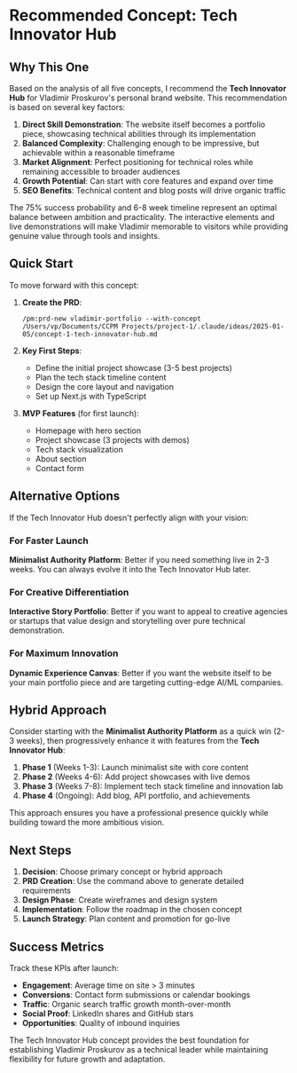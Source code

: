# Recommended Concept: Tech Innovator Hub

## Why This One

Based on the analysis of all five concepts, I recommend the **Tech Innovator Hub** for Vladimir Proskurov's personal brand website. This recommendation is based on several key factors:

1. **Direct Skill Demonstration**: The website itself becomes a portfolio piece, showcasing technical abilities through its implementation
2. **Balanced Complexity**: Challenging enough to be impressive, but achievable within a reasonable timeframe
3. **Market Alignment**: Perfect positioning for technical roles while remaining accessible to broader audiences
4. **Growth Potential**: Can start with core features and expand over time
5. **SEO Benefits**: Technical content and blog posts will drive organic traffic

The 75% success probability and 6-8 week timeline represent an optimal balance between ambition and practicality. The interactive elements and live demonstrations will make Vladimir memorable to visitors while providing genuine value through tools and insights.

## Quick Start

To move forward with this concept:

1. **Create the PRD**: 
   ```
   /pm:prd-new vladimir-portfolio --with-concept /Users/vp/Documents/CCPM Projects/project-1/.claude/ideas/2025-01-05/concept-1-tech-innovator-hub.md
   ```

2. **Key First Steps**:
   - Define the initial project showcase (3-5 best projects)
   - Plan the tech stack timeline content
   - Design the core layout and navigation
   - Set up Next.js with TypeScript

3. **MVP Features** (for first launch):
   - Homepage with hero section
   - Project showcase (3 projects with demos)
   - Tech stack visualization
   - About section
   - Contact form

## Alternative Options

If the Tech Innovator Hub doesn't perfectly align with your vision:

### For Faster Launch
**Minimalist Authority Platform**: Better if you need something live in 2-3 weeks. You can always evolve it into the Tech Innovator Hub later.

### For Creative Differentiation
**Interactive Story Portfolio**: Better if you want to appeal to creative agencies or startups that value design and storytelling over pure technical demonstration.

### For Maximum Innovation
**Dynamic Experience Canvas**: Better if you want the website itself to be your main portfolio piece and are targeting cutting-edge AI/ML companies.

## Hybrid Approach

Consider starting with the **Minimalist Authority Platform** as a quick win (2-3 weeks), then progressively enhance it with features from the **Tech Innovator Hub**:

1. **Phase 1** (Weeks 1-3): Launch minimalist site with core content
2. **Phase 2** (Weeks 4-6): Add project showcases with live demos
3. **Phase 3** (Weeks 7-8): Implement tech stack timeline and innovation lab
4. **Phase 4** (Ongoing): Add blog, API portfolio, and achievements

This approach ensures you have a professional presence quickly while building toward the more ambitious vision.

## Next Steps

1. **Decision**: Choose primary concept or hybrid approach
2. **PRD Creation**: Use the command above to generate detailed requirements
3. **Design Phase**: Create wireframes and design system
4. **Implementation**: Follow the roadmap in the chosen concept
5. **Launch Strategy**: Plan content and promotion for go-live

## Success Metrics

Track these KPIs after launch:
- **Engagement**: Average time on site > 3 minutes
- **Conversions**: Contact form submissions or calendar bookings
- **Traffic**: Organic search traffic growth month-over-month
- **Social Proof**: LinkedIn shares and GitHub stars
- **Opportunities**: Quality of inbound inquiries

The Tech Innovator Hub concept provides the best foundation for establishing Vladimir Proskurov as a technical leader while maintaining flexibility for future growth and adaptation.
